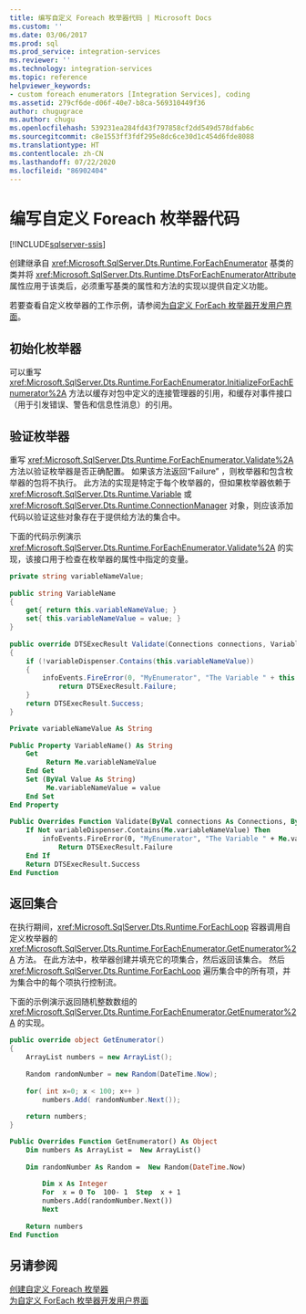 ```yaml
---
title: 编写自定义 Foreach 枚举器代码 | Microsoft Docs
ms.custom: ''
ms.date: 03/06/2017
ms.prod: sql
ms.prod_service: integration-services
ms.reviewer: ''
ms.technology: integration-services
ms.topic: reference
helpviewer_keywords:
- custom foreach enumerators [Integration Services], coding
ms.assetid: 279cf6de-d06f-40e7-b8ca-569310449f36
author: chugugrace
ms.author: chugu
ms.openlocfilehash: 539231ea284fd43f797858cf2dd549d578dfab6c
ms.sourcegitcommit: c8e1553ff3fdf295e8dc6ce30d1c454d6fde8088
ms.translationtype: HT
ms.contentlocale: zh-CN
ms.lasthandoff: 07/22/2020
ms.locfileid: "86902404"
---
```

# <a name="coding-a-custom-foreach-enumerator"></a>编写自定义 Foreach 枚举器代码

[!INCLUDE[sqlserver-ssis](../../../includes/applies-to-version/sqlserver-ssis.md)]


  创建继承自 <xref:Microsoft.SqlServer.Dts.Runtime.ForEachEnumerator> 基类的类并将 <xref:Microsoft.SqlServer.Dts.Runtime.DtsForEachEnumeratorAttribute> 属性应用于该类后，必须重写基类的属性和方法的实现以提供自定义功能。  
  
 若要查看自定义枚举器的工作示例，请参阅[为自定义 ForEach 枚举器开发用户界面](../../../integration-services/extending-packages-custom-objects/foreach-enumerator/developing-a-user-interface-for-a-custom-foreach-enumerator.md)。  
  
## <a name="initializing-the-enumerator"></a>初始化枚举器  
 可以重写 <xref:Microsoft.SqlServer.Dts.Runtime.ForEachEnumerator.InitializeForEachEnumerator%2A> 方法以缓存对包中定义的连接管理器的引用，和缓存对事件接口（用于引发错误、警告和信息性消息）的引用。  
  
## <a name="validating-the-enumerator"></a>验证枚举器  
 重写 <xref:Microsoft.SqlServer.Dts.Runtime.ForEachEnumerator.Validate%2A> 方法以验证枚举器是否正确配置。 如果该方法返回“Failure”  ，则枚举器和包含枚举器的包将不执行。 此方法的实现是特定于每个枚举器的，但如果枚举器依赖于 <xref:Microsoft.SqlServer.Dts.Runtime.Variable> 或 <xref:Microsoft.SqlServer.Dts.Runtime.ConnectionManager> 对象，则应该添加代码以验证这些对象存在于提供给方法的集合中。  
  
 下面的代码示例演示 <xref:Microsoft.SqlServer.Dts.Runtime.ForEachEnumerator.Validate%2A> 的实现，该接口用于检查在枚举器的属性中指定的变量。  
  
```csharp  
private string variableNameValue;  
  
public string VariableName  
{  
    get{ return this.variableNameValue; }  
    set{ this.variableNameValue = value; }  
}  
  
public override DTSExecResult Validate(Connections connections, VariableDispenser variableDispenser, IDTSInfoEvents infoEvents, IDTSLogging log)  
{  
    if (!variableDispenser.Contains(this.variableNameValue))  
    {  
        infoEvents.FireError(0, "MyEnumerator", "The Variable " + this.variableNameValue + " does not exist in the collection.", "", 0);  
            return DTSExecResult.Failure;  
    }  
    return DTSExecResult.Success;  
}  
```  
  
```vb  
Private variableNameValue As String  
  
Public Property VariableName() As String  
    Get   
         Return Me.variableNameValue  
    End Get  
    Set (ByVal Value As String)   
         Me.variableNameValue = value  
    End Set  
End Property  
  
Public Overrides Function Validate(ByVal connections As Connections, ByVal variableDispenser As VariableDispenser, ByVal infoEvents As IDTSInfoEvents, ByVal log As IDTSLogging) As DTSExecResult  
    If Not variableDispenser.Contains(Me.variableNameValue) Then  
        infoEvents.FireError(0, "MyEnumerator", "The Variable " + Me.variableNameValue + " does not exist in the collection.", "", 0)  
            Return DTSExecResult.Failure  
    End If  
    Return DTSExecResult.Success  
End Function  
```  
  
## <a name="returning-the-collection"></a>返回集合  
 在执行期间，<xref:Microsoft.SqlServer.Dts.Runtime.ForEachLoop> 容器调用自定义枚举器的 <xref:Microsoft.SqlServer.Dts.Runtime.ForEachEnumerator.GetEnumerator%2A> 方法。 在此方法中，枚举器创建并填充它的项集合，然后返回该集合。 然后 <xref:Microsoft.SqlServer.Dts.Runtime.ForEachLoop> 遍历集合中的所有项，并为集合中的每个项执行控制流。  
  
 下面的示例演示返回随机整数数组的 <xref:Microsoft.SqlServer.Dts.Runtime.ForEachEnumerator.GetEnumerator%2A> 的实现。  
  
```csharp  
public override object GetEnumerator()  
{  
    ArrayList numbers = new ArrayList();  
  
    Random randomNumber = new Random(DateTime.Now);  
  
    for( int x=0; x < 100; x++ )  
        numbers.Add( randomNumber.Next());  
  
    return numbers;  
}  
```  
  
```vb  
Public Overrides Function GetEnumerator() As Object  
    Dim numbers As ArrayList =  New ArrayList()   
  
    Dim randomNumber As Random =  New Random(DateTime.Now)   
  
        Dim x As Integer  
        For  x = 0 To  100- 1  Step  x + 1  
        numbers.Add(randomNumber.Next())  
        Next  
  
    Return numbers  
End Function  
```  
 
## <a name="see-also"></a>另请参阅  
 [创建自定义 Foreach 枚举器](../../../integration-services/extending-packages-custom-objects/foreach-enumerator/creating-a-custom-foreach-enumerator.md)   
 [为自定义 ForEach 枚举器开发用户界面](../../../integration-services/extending-packages-custom-objects/foreach-enumerator/developing-a-user-interface-for-a-custom-foreach-enumerator.md)  
  
  
